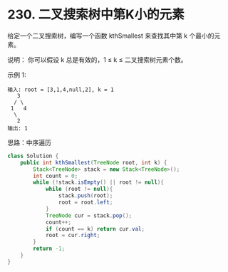 
# 230. 二叉搜索树中第K小的元素
给定一个二叉搜索树，编写一个函数 kthSmallest 来查找其中第 k 个最小的元素。

说明：
你可以假设 k 总是有效的，1 ≤ k ≤ 二叉搜索树元素个数。

示例 1:
```
输入: root = [3,1,4,null,2], k = 1
   3
  / \
 1   4
  \
   2
输出: 1
```

思路：中序遍历
```java
class Solution {
    public int kthSmallest(TreeNode root, int k) {
        Stack<TreeNode> stack = new Stack<TreeNode>();
        int count = 0;
        while (!stack.isEmpty() || root != null){
            while (root != null){
                stack.push(root);
                root = root.left;
            }
            TreeNode cur = stack.pop();
            count++;
            if (count == k) return cur.val;
            root = cur.right;
        }
        return -1;
    }
}
```